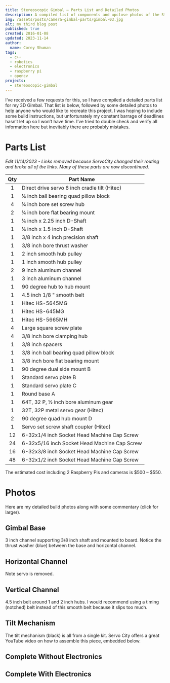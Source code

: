 ```yaml
---
title: Stereoscopic Gimbal – Parts List and Detailed Photos
description: A compiled list of components and upclose photos of the Stereoscopic Gimbal.
img: /assets/posts/camera-gimbal-parts/gimbal-03.jpg
alt: my third blog post
published: true
created: 2016-01-08
updated: 2023-11-14
author: 
  name: Corey Shuman
tags: 
  - c++
  - robotics
  - electronics
  - raspberry pi
  - opencv
projects:
  - stereoscopic-gimbal
---
```


I’ve received a few requests for this, so I have compiled a detailed parts list for my 3D Gimbal. That list is below, followed by some detailed photos to help anyone who would like to recreate this project. I was hoping to include some build instructions, but unfortunately my constant barrage of deadlines hasn’t let up so I won’t have time. I’ve tried to double check and verify all information here but inevitably there are probably mistakes.

# Parts List

_Edit 11/14/2023 - Links removed because ServoCity changed their routing and broke all of the links. Many of these parts are now discontinued._

<position justify="center">

<TableStyle color="metal" width="450px" :column-widths="['w-1/6', 'w-5/6']">

| Qty | Part Name                                     |
| :-: | --------------------------------------------- |
|  1  | Direct drive servo 6 inch cradle tilt (Hitec) |
|  1  | ¼ inch ball bearing quad pillow block         |
|  4  | ¼ inch bore set screw hub                     |
|  2  | ¼ inch bore flat bearing mount                |
|  1  | ¼ inch x 2.25 inch D-Shaft                    |
|  1  | ¼ inch x 1.5 inch D-Shaft                     |
|  1  | 3/8 inch x 4 inch precision shaft             |
|  1  | 3/8 inch bore thrust washer                   |
|  1  | 2 inch smooth hub pulley                      |
|  1  | 1 inch smooth hub pulley                      |
|  2  | 9 inch aluminum channel                       |
|  1  | 3 inch aluminum channel                       |
|  1  | 90 degree hub to hub mount                    |
|  1  | 4.5 inch 1/8 " smooth belt                    |
|  1  | Hitec HS-5645MG                               |
|  1  | Hitec HS-645MG                                |
|  1  | Hitec HS-5665MH                               |
|  4  | Large square screw plate                      |
|  4  | 3/8 inch bore clamping hub                    |
|  1  | 3/8 inch spacers                              |
|  1  | 3/8 inch ball bearing quad pillow block       |
|  1  | 3/8 inch bore flat bearing mount              |
|  1  | 90 degree dual side mount B                   |
|  1  | Standard servo plate B                        |
|  1  | Standard servo plate C                        |
|  1  | Round base A                                  |
|  1  | 64T, 32 P, ½ inch bore aluminum gear          |
|  1  | 32T, 32P metal servo gear (Hitec)             |
|  2  | 90 degree quad hub mount D                    |
|  1  | Servo set screw shaft coupler (Hitec)         |
| 12  | 6-32x1/4 inch Socket Head Machine Cap Screw   |
| 24  | 6-32x5/16 inch Socket Head Machine Cap Screw  |
| 16  | 6-32x3/8 inch Socket Head Machine Cap Screw   |
| 48  | 6-32x1/2 inch Socket Head Machine Cap Screw   |

</TableStyle>

</position>

The estimated cost including 2 Raspberry Pis and cameras is $500 – $550.

# Photos

Here are my detailed build photos along with some commentary (click for larger).

## Gimbal Base

3 inch channel supporting 3/8 inch shaft and mounted to board. Notice the thrust washer (blue) between the base and horizontal channel.

<position justify="center">
  <progressive-image src="/assets/posts/camera-gimbal-parts/gimbal-01.jpg" width="650px" alt="a" size="large" >
  </progressive-image>
</position>

<position justify="center">
  <progressive-image src="/assets/posts/camera-gimbal-parts/gimbal-02.jpg" width="650px" alt="a" size="large" >
  </progressive-image>
</position>

## Horizontal Channel

Note servo is removed.

<position justify="center">
  <progressive-image src="/assets/posts/camera-gimbal-parts/gimbal-03.jpg" width="650px" alt="a" size="large" >
  </progressive-image>
</position>

## Vertical Channel

<position justify="center">
  <progressive-image src="/assets/posts/camera-gimbal-parts/gimbal-04.jpg" width="650px" alt="a" size="large" >
  </progressive-image>
</position>

4.5 inch belt around 1 and 2 inch hubs. I would recommend using a timing (notched) belt instead of this smooth belt because it slips too much.

<position justify="center">
  <progressive-image src="/assets/posts/camera-gimbal-parts/gimbal-05.jpg" width="650px" alt="a" size="large" >
  </progressive-image>
</position>

## Tilt Mechanism

The tilt mechanism (black) is all from a single kit. Servo City offers a great YouTube video on how to assemble this piece, embedded below.

<position justify="center">

<youtube 
    src="https://www.youtube.com/embed/yZwZVvHpme4?si=dEYzuM8ePTHeXFsv" 
    title="ServoCity's video showing instructions on how to build the cradle tilt kit"
    width="675px">
</youtube>

</position>

## Complete Without Electronics

<position justify="center">
  <progressive-image src="/assets/posts/camera-gimbal-parts/gimbal-06.jpg" width="650px" alt="a" size="large" >
  </progressive-image>
</position>

## Complete With Electronics

<position justify="center">
  <progressive-image src="/assets/posts/camera-gimbal-parts/gimbal-07.jpg" width="650px" alt="a" size="large" >
  </progressive-image>
</position>
